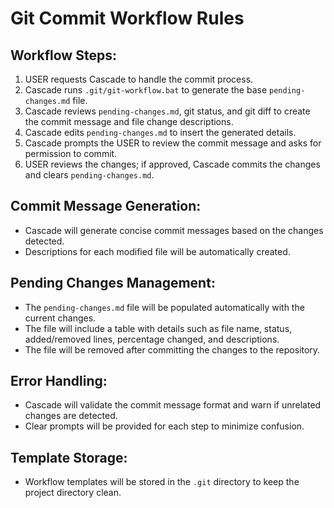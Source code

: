 # Git Commit Workflow Rules

## Workflow Steps:
1. USER requests Cascade to handle the commit process.
2. Cascade runs `.git/git-workflow.bat` to generate the base `pending-changes.md` file.
3. Cascade reviews `pending-changes.md`, git status, and git diff to create the commit message and file change descriptions.
4. Cascade edits `pending-changes.md` to insert the generated details.
5. Cascade prompts the USER to review the commit message and asks for permission to commit.
6. USER reviews the changes; if approved, Cascade commits the changes and clears `pending-changes.md`.

## Commit Message Generation:
- Cascade will generate concise commit messages based on the changes detected.
- Descriptions for each modified file will be automatically created.

## Pending Changes Management:
- The `pending-changes.md` file will be populated automatically with the current changes.
- The file will include a table with details such as file name, status, added/removed lines, percentage changed, and descriptions.
- The file will be removed after committing the changes to the repository.

## Error Handling:
- Cascade will validate the commit message format and warn if unrelated changes are detected.
- Clear prompts will be provided for each step to minimize confusion.

## Template Storage:
- Workflow templates will be stored in the `.git` directory to keep the project directory clean.
